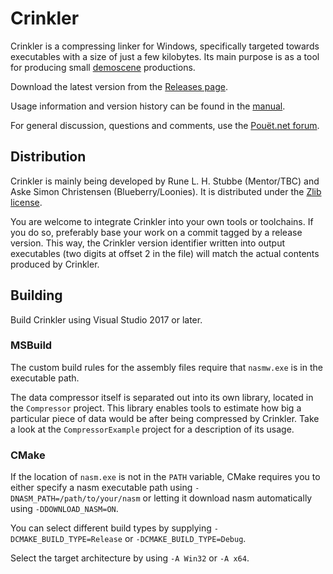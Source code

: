 # Crinkler

Crinkler is a compressing linker for Windows, specifically targeted towards executables with a size of just a few kilobytes. Its main purpose is as a tool for producing small [demoscene](https://en.wikipedia.org/wiki/Demoscene) productions.

Download the latest version from the [Releases page](https://github.com/runestubbe/Crinkler/releases).

Usage information and version history can be found in the [manual](doc/manual.txt).

For general discussion, questions and comments, use the [Pouët.net forum](http://www.pouet.net/prod.php?which=18158).

## Distribution

Crinkler is mainly being developed by Rune L. H. Stubbe (Mentor/TBC) and Aske Simon Christensen (Blueberry/Loonies). It is distributed under the [Zlib license](https://en.wikipedia.org/wiki/Zlib_License).

You are welcome to integrate Crinkler into your own tools or toolchains. If you do so, preferably base your work on a commit tagged by a release version. This way, the Crinkler version identifier written into output executables (two digits at offset 2 in the file) will match the actual contents produced by Crinkler.

## Building
Build Crinkler using Visual Studio 2017 or later.

### MSBuild
The custom build rules for the assembly files require that `nasmw.exe` is in the executable path.

The data compressor itself is separated out into its own library, located in the `Compressor` project. This library enables tools to estimate how big a particular piece of data would be after being compressed by Crinkler. Take a look at the `CompressorExample` project for a description of its usage.

### CMake
If the location of `nasm.exe` is not in the `PATH` variable, CMake requires you to either specify a nasm executable path using `-DNASM_PATH=/path/to/your/nasm` or letting it download nasm automatically using `-DDOWNLOAD_NASM=ON`.

You can select different build types by supplying `-DCMAKE_BUILD_TYPE=Release` or `-DCMAKE_BUILD_TYPE=Debug`.

Select the target architecture by using `-A Win32` or `-A x64`.
